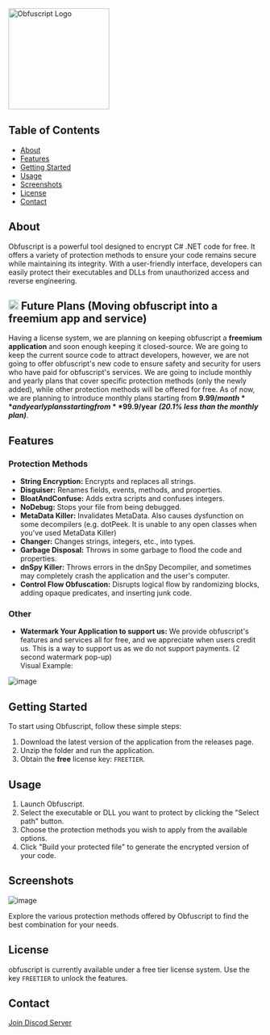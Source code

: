 <img src="https://github.com/user-attachments/assets/480efc94-95d9-48a1-968b-e16d3d176fd8" alt="Obfuscript Logo" width="200"/>

## Table of Contents

- [About](#about)
- [Features](#features)
- [Getting Started](#getting-started)
- [Usage](#usage)
- [Screenshots](#screenshots)
- [License](#license)
- [Contact](#contact)

## About

Obfuscript is a powerful tool designed to encrypt C# .NET code for free. It offers a variety of protection methods to ensure your code remains secure while maintaining its integrity. With a user-friendly interface, developers can easily protect their executables and DLLs from unauthorized access and reverse engineering.

## <img src="https://github.com/user-attachments/assets/0817ee18-fa22-4b72-937a-272812bd896d" alt="Obfuscript Logo" width="20"/> Future Plans (Moving obfuscript into a freemium app and service)

Having a license system, we are planning on keeping obfuscript a **freemium application** and soon enough keeping it closed-source. We are going to keep the current source code to attract developers, however, we are not going to offer obfuscript's new code to ensure safety and security for users who have paid for obfuscript's services. We are going to include monthly and yearly plans that cover specific protection methods (only the newly added), while other protection methods will be offered for free. As of now, we are planning to introduce monthly plans starting from **$9.99/month** and yearly plans starting from **$99.9/year** ___(20.1% less than the monthly plan)___.

## Features

### Protection Methods

- **String Encryption:** Encrypts and replaces all strings.
- **Disguiser:** Renames fields, events, methods, and properties.
- **BloatAndConfuse:** Adds extra scripts and confuses integers.
- **NoDebug:** Stops your file from being debugged.
- **MetaData Killer:** Invalidates MetaData. Also causes dysfunction on some decompilers (e.g. dotPeek. It is unable to any open classes when you've used MetaData Killer)
- **Changer:** Changes strings, integers, etc., into types.
- **Garbage Disposal:** Throws in some garbage to flood the code and properties.
- **dnSpy Killer:** Throws errors in the dnSpy Decompiler, and sometimes may completely crash the application and the user's computer.
- **Control Flow Obfuscation:** Disrupts logical flow by randomizing blocks, adding opaque predicates, and inserting junk code.

### Other

- **Watermark Your Application to support us:** We provide obfuscript's features and services all for free, and we appreciate when users credit us. This is a way to support us as we do not support payments. (2 second watermark pop-up) <br>Visual Example:

![image](https://github.com/user-attachments/assets/c5925011-a892-41b1-8d13-e151a44a8f25)

## Getting Started

To start using Obfuscript, follow these simple steps:

1. Download the latest version of the application from the releases page.
2. Unzip the folder and run the application.
3. Obtain the **free** license key: `FREETIER`.

## Usage

1. Launch Obfuscript.
2. Select the executable or DLL you want to protect by clicking the "Select path" button.
3. Choose the protection methods you wish to apply from the available options.
4. Click "Build your protected file" to generate the encrypted version of your code.

## Screenshots

![image](https://github.com/user-attachments/assets/c9740817-b571-4129-8bf9-08eb38d1defb)

Explore the various protection methods offered by Obfuscript to find the best combination for your needs.

## License

obfuscript is currently available under a free tier license system. Use the key `FREETIER` to unlock the features.<br>

## Contact

[Join Discod Server](https://discord.gg/wmq3nU9YXM)
